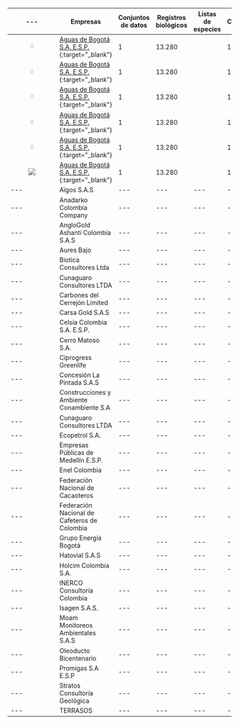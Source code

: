 |---|Empresas|Conjuntos de datos|Registros biológicos|Listas de especies|Citaciones|
|---|---|---|---|---|---|
|<figure class="image is-16x16"><img src="/assets/images/logos-socios/logo-aguas-de-bogota.jpg"></figure>|[Aguas de Bogotá S.A. E.S.P.](https://www.gbif.org/publisher/6d1beb45-43bc-499a-85a0-f06f67e81591){:target="_blank"}|1|13.280||11|
|<figure class="image is-24x24"><img src="/assets/images/logos-socios/logo-aguas-de-bogota.jpg"></figure>|[Aguas de Bogotá S.A. E.S.P.](https://www.gbif.org/publisher/6d1beb45-43bc-499a-85a0-f06f67e81591){:target="_blank"}|1|13.280||11|
|<figure class="image is-32x32"><img src="/assets/images/logos-socios/logo-aguas-de-bogota.jpg"></figure>|[Aguas de Bogotá S.A. E.S.P.](https://www.gbif.org/publisher/6d1beb45-43bc-499a-85a0-f06f67e81591){:target="_blank"}|1|13.280||11|
|<figure class="image is-48x48"><img src="/assets/images/logos-socios/logo-aguas-de-bogota.jpg"></figure>|[Aguas de Bogotá S.A. E.S.P.](https://www.gbif.org/publisher/6d1beb45-43bc-499a-85a0-f06f67e81591){:target="_blank"}|1|13.280||11|
|<figure class="image is-64x64"><img src="/assets/images/logos-socios/logo-aguas-de-bogota.jpg"></figure>|[Aguas de Bogotá S.A. E.S.P.](https://www.gbif.org/publisher/6d1beb45-43bc-499a-85a0-f06f67e81591){:target="_blank"}|1|13.280||11|
|<figure class="image is-64x64"><img src="/images/logos-socios/enel-logo.jpg"></figure>|[Aguas de Bogotá S.A. E.S.P.](https://www.gbif.org/publisher/6d1beb45-43bc-499a-85a0-f06f67e81591){:target="_blank"}|1|13.280||11|
|---|Aïgos S.A.S|---|---|---|---|
|---|Anadarko Colombia Company|---|---|---|---|
|---|AngloGold Ashanti Colombia S.A.S|---|---|---|---|
|---|Aures Bajo|---|---|---|---|
|---|Biotica Consultores Ltda|---|---|---|---|
|---|Cunaguaro Consultores LTDA|---|---|---|---|
|---|Carbones del Cerrejón Limited|---|---|---|---|
|---|Carsa Gold S.A.S|---|---|---|---|
|---|Celsia Colombia S.A. E.S.P.|---|---|---|---|
|---|Cerro Matoso S.A.|---|---|---|---|
|---|Ciprogress Greenlife|---|---|---|---|
|---|Concesión La Pintada S.A.S|---|---|---|---|
|---|Construcciones y Ambiente Conambiente S.A|---|---|---|--|
|---|Cunaguaro Consultores LTDA|---|---|---|---|
|---|Ecopetrol S.A.|---|---|---|---|
|---|Empresas Públicas de Medellín E.S.P.|---|---|---|---|
|---|Enel Colombia|---|---|---|---|
|---|Federación Nacional de Cacaoteros|---|---|---|---|
|---|Federación Nacional de Cafeteros de Colombia|---|---|---|---|
|---|Grupo Energía Bogotá|---|---|---|---|
|---|Hatovial S.A.S|---|---|---|---|
|---|Holcim Colombia S.A.|---|---|---|---|
|---|INERCO Consultoría Colombia|---|---|---|---|
|---|Isagen S.A.S.|---|---|---|---|
|---|Moam Monitoreos Ambientales S.A.S|---|---|---|---|
|---|Oleoducto Bicentenario|---|---|---|---|
|---|Promigas S.A E.S.P|---|---|---|---|
|---|Stratos Consultoría Geológica|---|---|---|---|
|---|TERRASOS|---|---|---|---|

